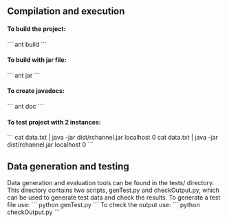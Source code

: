 <h2>Compilation and execution</h2>
<h4>To build the project: </h4>
   ```
   ant build
   ```
<h4>To build with jar file: </h4>
   ```
   ant jar
   ```
<h4>To create javadocs: </h4>
   ```
   ant doc
   ```
<h4>To test project with 2 instances:</h4>
   ```
   cat data.txt | java -jar dist/rchannel.jar localhost 0
   cat data.txt | java -jar dist/rchannel.jar localhost 0
   ```
<h2>Data generation and testing</h2>
Data generation and evaluation tools can be found in the tests/ directory. This
directory contains two scripts, genTest.py and checkOutput.py, which can be
used to generate test data and check the results. To generate a test file use:
   ```
   python genTest.py <number_of_messages>
   ```
To check the output use:
   ```
   python checkOutput.py <number_of_messages>
   ```
   
